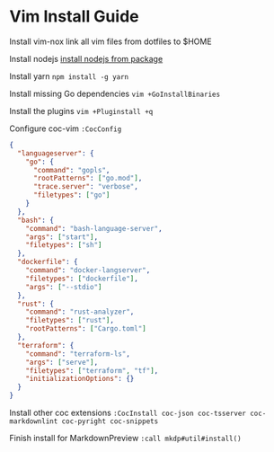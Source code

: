 # Vim Install Guide

Install vim-nox
link all vim files from dotfiles to $HOME

Install nodejs
[install nodejs from package](https://nodejs.org/en/download/package-manager/)

Install yarn
`npm install -g yarn`

Install missing Go dependencies
`vim +GoInstallBinaries`

Install the plugins
`vim +Pluginstall +q`

Configure coc-vim
`:CocConfig`

```json
{
  "languageserver": {
    "go": {
      "command": "gopls",
      "rootPatterns": ["go.mod"],
      "trace.server": "verbose",
      "filetypes": ["go"]
    }
  },
  "bash": {
    "command": "bash-language-server",
    "args": ["start"],
    "filetypes": ["sh"]
  },
  "dockerfile": {
    "command": "docker-langserver",
    "filetypes": ["dockerfile"],
    "args": ["--stdio"]
  },
  "rust": {
    "command": "rust-analyzer",
    "filetypes": ["rust"],
    "rootPatterns": ["Cargo.toml"]
  },
  "terraform": {
    "command": "terraform-ls",
    "args": ["serve"],
    "filetypes": ["terraform", "tf"],
    "initializationOptions": {}
  }
}
```

Install other coc extensions
`:CocInstall coc-json coc-tsserver coc-markdownlint coc-pyright coc-snippets`

Finish install for MarkdownPreview
`:call mkdp#util#install()`

